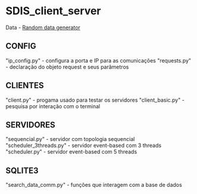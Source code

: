 # SDIS_client_server

Data - [Random data generator](http://www.randat.com/)


## CONFIG
"ip_config.py"    - configura a porta e IP para as comunicações
"requests.py"     - declaração do objeto request e seus parâmetros

## CLIENTES
"client.py"       - progama usado para testar os servidores
"client_basic.py" - pesquisa por interação com o terminal

## SERVIDORES
"sequencial.py"         - servidor com topologia sequencial
"scheduler_3threads.py" - servidor event-based com 3 threads
"scheduler.py"          - servidor event-based com 5 threads

## SQLITE3
"search_data_comm.py"   - funções que interagem com a base de dados
